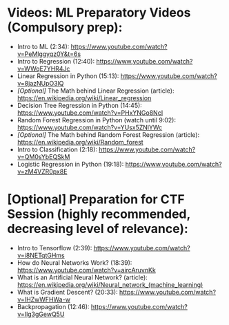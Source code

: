 # Videos: ML Preparatory Videos (Compulsory prep):
- Intro to ML (2:34): https://www.youtube.com/watch?v=PeMlggyqz0Y&t=6s
- Intro to Regression (12:40): https://www.youtube.com/watch?v=WWqE7YHR4Jc
- Linear Regression in Python (15:13): https://www.youtube.com/watch?v=8jazNUpO3lQ
- _[Optional]_ The Math behind Linear Regression (article): https://en.wikipedia.org/wiki/Linear_regression
- Decision Tree Regression in Python (14:45): https://www.youtube.com/watch?v=PHxYNGo8NcI
- Random Forest Regression in Python (watch until 9:02): https://www.youtube.com/watch?v=YUsx5ZNlYWc
- _[Optional]_ The Math behind Random Forest Regression (article): https://en.wikipedia.org/wiki/Random_forest
- Intro to Classification (2:18): https://www.youtube.com/watch?v=QM0sYbEQSkM
- Logistic Regression in Python (19:18): https://www.youtube.com/watch?v=zM4VZR0px8E

# [Optional] Preparation for CTF Session (highly recommended, decreasing level of relevance):
- Intro to Tensorflow (2:39): https://www.youtube.com/watch?v=i8NETqtGHms
- How do Neural Networks Work? (18:39): https://www.youtube.com/watch?v=aircAruvnKk
- What is an Artificial Neural Network? (article): https://en.wikipedia.org/wiki/Neural_network_(machine_learning)
- What is Gradient Descent? (20:33): https://www.youtube.com/watch?v=IHZwWFHWa-w
- Backpropagation (12:46): https://www.youtube.com/watch?v=Ilg3gGewQ5U
